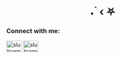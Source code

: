 <h1 align="center">˖ ࣪ ‹ ⛧</h1>
<h3 align="left">Connect with me:</h3>
<p align="left">
<a href="https://twitter.com/slutcorpses" target="blank"><img align="center" src="https://raw.githubusercontent.com/rahuldkjain/github-profile-readme-generator/master/src/images/icons/Social/twitter.svg" alt="slutcorpses" height="30" width="40" /></a>
<a href="https://discord.gg/slutcorpses" target="blank"><img align="center" src="https://raw.githubusercontent.com/rahuldkjain/github-profile-readme-generator/master/src/images/icons/Social/discord.svg" alt="slutcorpses" height="30" width="40" /></a>
</p>
